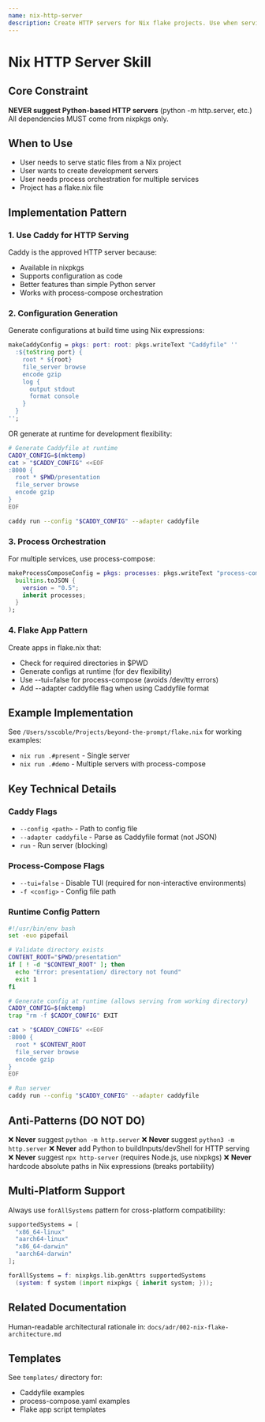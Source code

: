 ```yaml
---
name: nix-http-server
description: Create HTTP servers for Nix flake projects. Use when serving static files or running development servers. CRITICAL CONSTRAINT - Never suggest Python dependencies.
---
```


# Nix HTTP Server Skill

## Core Constraint

**NEVER suggest Python-based HTTP servers** (python -m http.server, etc.)
All dependencies MUST come from nixpkgs only.

## When to Use

- User needs to serve static files from a Nix project
- User wants to create development servers
- User needs process orchestration for multiple services
- Project has a flake.nix file

## Implementation Pattern

### 1. Use Caddy for HTTP Serving

Caddy is the approved HTTP server because:
- Available in nixpkgs
- Supports configuration as code
- Better features than simple Python server
- Works with process-compose orchestration

### 2. Configuration Generation

Generate configurations at build time using Nix expressions:

```nix
makeCaddyConfig = pkgs: port: root: pkgs.writeText "Caddyfile" ''
  :${toString port} {
    root * ${root}
    file_server browse
    encode gzip
    log {
      output stdout
      format console
    }
  }
'';
```

OR generate at runtime for development flexibility:

```bash
# Generate Caddyfile at runtime
CADDY_CONFIG=$(mktemp)
cat > "$CADDY_CONFIG" <<EOF
:8000 {
  root * $PWD/presentation
  file_server browse
  encode gzip
}
EOF

caddy run --config "$CADDY_CONFIG" --adapter caddyfile
```

### 3. Process Orchestration

For multiple services, use process-compose:

```nix
makeProcessComposeConfig = pkgs: processes: pkgs.writeText "process-compose.yaml" (
  builtins.toJSON {
    version = "0.5";
    inherit processes;
  }
);
```

### 4. Flake App Pattern

Create apps in flake.nix that:
- Check for required directories in $PWD
- Generate configs at runtime (for dev flexibility)
- Use --tui=false for process-compose (avoids /dev/tty errors)
- Add --adapter caddyfile flag when using Caddyfile format

## Example Implementation

See `/Users/sscoble/Projects/beyond-the-prompt/flake.nix` for working examples:
- `nix run .#present` - Single server
- `nix run .#demo` - Multiple servers with process-compose

## Key Technical Details

### Caddy Flags
- `--config <path>` - Path to config file
- `--adapter caddyfile` - Parse as Caddyfile format (not JSON)
- `run` - Run server (blocking)

### Process-Compose Flags
- `--tui=false` - Disable TUI (required for non-interactive environments)
- `-f <config>` - Config file path

### Runtime Config Pattern
```bash
#!/usr/bin/env bash
set -euo pipefail

# Validate directory exists
CONTENT_ROOT="$PWD/presentation"
if [ ! -d "$CONTENT_ROOT" ]; then
  echo "Error: presentation/ directory not found"
  exit 1
fi

# Generate config at runtime (allows serving from working directory)
CADDY_CONFIG=$(mktemp)
trap "rm -f $CADDY_CONFIG" EXIT

cat > "$CADDY_CONFIG" <<EOF
:8000 {
  root * $CONTENT_ROOT
  file_server browse
  encode gzip
}
EOF

# Run server
caddy run --config "$CADDY_CONFIG" --adapter caddyfile
```

## Anti-Patterns (DO NOT DO)

❌ **Never** suggest `python -m http.server`
❌ **Never** suggest `python3 -m http.server`
❌ **Never** add Python to buildInputs/devShell for HTTP serving
❌ **Never** suggest `npx http-server` (requires Node.js, use nixpkgs)
❌ **Never** hardcode absolute paths in Nix expressions (breaks portability)

## Multi-Platform Support

Always use `forAllSystems` pattern for cross-platform compatibility:

```nix
supportedSystems = [
  "x86_64-linux"
  "aarch64-linux"
  "x86_64-darwin"
  "aarch64-darwin"
];

forAllSystems = f: nixpkgs.lib.genAttrs supportedSystems
  (system: f system (import nixpkgs { inherit system; }));
```

## Related Documentation

Human-readable architectural rationale in: `docs/adr/002-nix-flake-architecture.md`

## Templates

See `templates/` directory for:
- Caddyfile examples
- process-compose.yaml examples
- Flake app script templates
